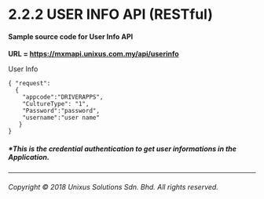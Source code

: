 # 2.2.2 USER INFO API \(RESTful\)

#### Sample source code for User Info API

**URL = https://mxmapi.unixus.com.my/api/userinfo**

User Info

```
{ "request":
  { 
    "appcode":"DRIVERAPPS",
    "CultureType": "1",
    "Password":"password",
    "username":"user name"
   }
}
```



##### \*This is the credential authentication to get user informations in the Application.

---

###### Copyright © 2018 Unixus Solutions Sdn. Bhd. All rights reserved.



